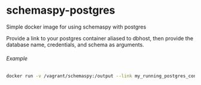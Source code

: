 # schemaspy-postgres
Simple docker image for using schemaspy with postgres

Provide a link to your postgres container aliased to dbhost, then provide the database name, credentials, and schema as arguments.

###### Example

```bash
docker run -v /vagrant/schemaspy:/output --link my_running_postgres_container:dbhost russgray/schemaspy-postgres -db my_database -u my_username -p my_password -s public
```